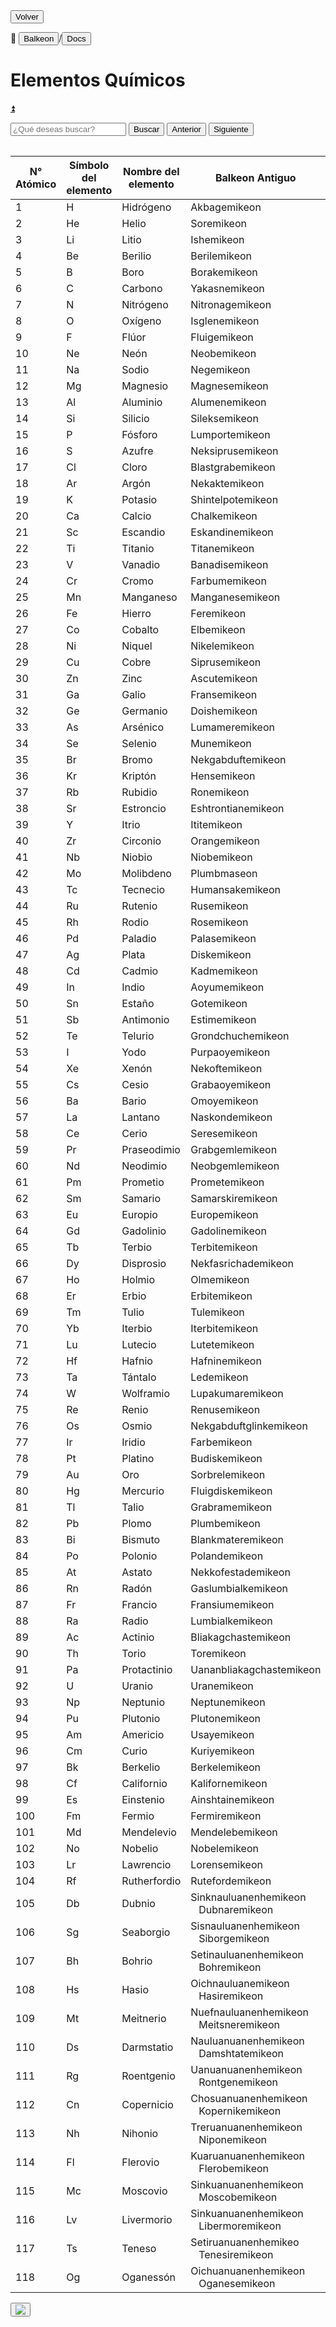 <button class="button-82-pushable" role="button" onclick="history.back()">
  <span class="button-82-shadow"></span>
  <span class="button-82-edge"></span>
  <span class="button-82-front text">
  Volver
 </span> </button>

📂 <button class="button-16" role="button" onclick="location.href='../../index'">Balkeon</button>/<button class="button-16" role="button" onclick="location.href='../index'">Docs</button>

# Elementos Químicos

<a name="top"></a>
<a class="top-link hide" href="#top">⏫️</a> 

<div class="table-wrapper" markdown="block">
<table id="content-table" style="width:100%">

<input type="text" id="search-input" placeholder="¿Qué deseas buscar?"> <button id="search-button" onclick="searchAndHighlightTable()">Buscar</button> <button id="next-button" onclick="previousMatch()">Anterior</button> <button id="previous-button" onclick="nextMatch()">Siguiente</button>

<div class="table-wrapper" markdown="block">
<table id="content-table" style="width:100%"><thead>
  <tr>
    <th>N° Atómico</th>
    <th>Símbolo del elemento</th>
    <th>Nombre del elemento</th>
    <th>Balkeon Antiguo</th>
    <th>Balkeon Moderno</th>
  </tr></thead>
<tbody>
  <tr>
    <td>1</td>
    <td>H</td>
    <td>Hidrógeno</td>
    <td>Akbagemikeon</td>
    <td>Hidrogenemikeon</td>
  </tr>
  <tr>
    <td>2</td>
    <td>He</td>
    <td>Helio</td>
    <td>Soremikeon</td>
    <td>Heliremikeon</td>
  </tr>
  <tr>
    <td>3</td>
    <td>Li</td>
    <td>Litio</td>
    <td>Ishemikeon</td>
    <td>Litiremikeon</td>
  </tr>
  <tr>
    <td>4</td>
    <td>Be</td>
    <td>Berilio</td>
    <td>Berilemikeon</td>
    <td>Berilemikeon</td>
  </tr>
  <tr>
    <td>5</td>
    <td>B</td>
    <td>Boro</td>
    <td>Borakemikeon</td>
    <td>Boremikeon</td>
  </tr>
  <tr>
    <td>6</td>
    <td>C</td>
    <td>Carbono</td>
    <td>Yakasnemikeon</td>
    <td>Karbonemikeon</td>
  </tr>
  <tr>
    <td>7</td>
    <td>N</td>
    <td>Nitrógeno</td>
    <td>Nitronagemikeon</td>
    <td>Nitrogenemikeon</td>
  </tr>
  <tr>
    <td>8</td>
    <td>O</td>
    <td>Oxígeno</td>
    <td>Isglenemikeon</td>
    <td>Oksigenemikeon</td>
  </tr>
  <tr>
    <td>9</td>
    <td>F</td>
    <td>Flúor</td>
    <td>Fluigemikeon</td>
    <td>Fluoremikeon</td>
  </tr>
  <tr>
    <td>10</td>
    <td>Ne</td>
    <td>Neón</td>
    <td>Neobemikeon</td>
    <td>Neonemikeon</td>
  </tr>
  <tr>
    <td>11</td>
    <td>Na</td>
    <td>Sodio</td>
    <td>Negemikeon</td>
    <td>Natriumemikeon</td>
  </tr>
  <tr>
    <td>12</td>
    <td>Mg</td>
    <td>Magnesio</td>
    <td>Magnesemikeon</td>
    <td>Magnesemikeon</td>
  </tr>
  <tr>
    <td>13</td>
    <td>Al</td>
    <td>Aluminio</td>
    <td>Alumenemikeon</td>
    <td>Aluminemikeon</td>
  </tr>
  <tr>
    <td>14</td>
    <td>Si</td>
    <td>Silicio</td>
    <td>Sileksemikeon</td>
    <td>Sileksemikeon</td>
  </tr>
  <tr>
    <td>15</td>
    <td>P</td>
    <td>Fósforo</td>
    <td>Lumportemikeon</td>
    <td>Fosforemikeon</td>
  </tr>
  <tr>
    <td>16</td>
    <td>S</td>
    <td>Azufre</td>
    <td>Neksiprusemikeon</td>
    <td>Sulfuremikeon</td>
  </tr>
  <tr>
    <td>17</td>
    <td>Cl</td>
    <td>Cloro</td>
    <td>Blastgrabemikeon</td>
    <td>Kloremikeon</td>
  </tr>
  <tr>
    <td>18</td>
    <td>Ar</td>
    <td>Argón</td>
    <td>Nekaktemikeon</td>
    <td>Argonemikeon</td>
  </tr>
  <tr>
    <td>19</td>
    <td>K</td>
    <td>Potasio</td>
    <td>Shintelpotemikeon</td>
    <td>Kaliremikeon</td>
  </tr>
  <tr>
    <td>20</td>
    <td>Ca</td>
    <td>Calcio</td>
    <td>Chalkemikeon</td>
    <td>Kalsemikeon</td>
  </tr>
  <tr>
    <td>21</td>
    <td>Sc</td>
    <td>Escandio</td>
    <td>Eskandinemikeon</td>
    <td>Eskandemikeon</td>
  </tr>
  <tr>
    <td>22</td>
    <td>Ti</td>
    <td>Titanio</td>
    <td>Titanemikeon</td>
    <td>Titanemikeon</td>
  </tr>
  <tr>
    <td>23</td>
    <td>V</td>
    <td>Vanadio</td>
    <td>Banadisemikeon</td>
    <td>Banademikeon</td>
  </tr>
  <tr>
    <td>24</td>
    <td>Cr</td>
    <td>Cromo</td>
    <td>Farbumemikeon</td>
    <td>Kromemikeon</td>
  </tr>
  <tr>
    <td>25</td>
    <td>Mn</td>
    <td>Manganeso</td>
    <td>Manganesemikeon</td>
    <td>Manganesemikeon</td>
  </tr>
  <tr>
    <td>26</td>
    <td>Fe</td>
    <td>Hierro</td>
    <td>Feremikeon</td>
    <td>Feremikeon</td>
  </tr>
  <tr>
    <td>27</td>
    <td>Co</td>
    <td>Cobalto</td>
    <td>Elbemikeon</td>
    <td>Kobaltemikeon</td>
  </tr>
  <tr>
    <td>28</td>
    <td>Ni</td>
    <td>Niquel</td>
    <td>Nikelemikeon</td>
    <td>Nikelemikeon</td>
  </tr>
  <tr>
    <td>29</td>
    <td>Cu</td>
    <td>Cobre</td>
    <td>Siprusemikeon</td>
    <td>Kuperemikeon</td>
  </tr>
  <tr>
    <td>30</td>
    <td>Zn</td>
    <td>Zinc</td>
    <td>Ascutemikeon</td>
    <td>Sinkemikeon</td>
  </tr>
  <tr>
    <td>31</td>
    <td>Ga</td>
    <td>Galio</td>
    <td>Fransemikeon</td>
    <td>Galiremikeon</td>
  </tr>
  <tr>
    <td>32</td>
    <td>Ge</td>
    <td>Germanio</td>
    <td>Doishemikeon</td>
    <td>Germanemikeon</td>
  </tr>
  <tr>
    <td>33</td>
    <td>As</td>
    <td>Arsénico</td>
    <td>Lumameremikeon</td>
    <td>Arsenikemikeon</td>
  </tr>
  <tr>
    <td>34</td>
    <td>Se</td>
    <td>Selenio</td>
    <td>Munemikeon</td>
    <td>Selenemikeon</td>
  </tr>
  <tr>
    <td>35</td>
    <td>Br</td>
    <td>Bromo</td>
    <td>Nekgabduftemikeon</td>
    <td>Bromosemikeon</td>
  </tr>
  <tr>
    <td>36</td>
    <td>Kr</td>
    <td>Kriptón</td>
    <td>Hensemikeon</td>
    <td>Kriptonemikeon</td>
  </tr>
  <tr>
    <td>37</td>
    <td>Rb</td>
    <td>Rubidio</td>
    <td>Ronemikeon</td>
    <td>Rubidemikeon</td>
  </tr>
  <tr>
    <td>38</td>
    <td>Sr</td>
    <td>Estroncio</td>
    <td>Eshtrontianemikeon</td>
    <td>Estrontianemikeon</td>
  </tr>
  <tr>
    <td>39</td>
    <td>Y</td>
    <td>Itrio</td>
    <td>Ititemikeon</td>
    <td>Ititemikeon</td>
  </tr>
  <tr>
    <td>40</td>
    <td>Zr</td>
    <td>Circonio</td>
    <td>Orangemikeon</td>
    <td>Sirkonemikeon</td>
  </tr>
  <tr>
    <td>41</td>
    <td>Nb</td>
    <td>Niobio</td>
    <td>Niobemikeon</td>
    <td>Niobemikeon</td>
  </tr>
  <tr>
    <td>42</td>
    <td>Mo</td>
    <td>Molibdeno</td>
    <td>Plumbmaseon</td>
    <td>Molidenemikeon</td>
  </tr>
  <tr>
    <td>43</td>
    <td>Tc</td>
    <td>Tecnecio</td>
    <td>Humansakemikeon</td>
    <td>Teknetosemikeon</td>
  </tr>
  <tr>
    <td>44</td>
    <td>Ru</td>
    <td>Rutenio</td>
    <td>Rusemikeon</td>
    <td>Rutenemikeon</td>
  </tr>
  <tr>
    <td>45</td>
    <td>Rh</td>
    <td>Rodio</td>
    <td>Rosemikeon</td>
    <td>Rodonemikeon</td>
  </tr>
  <tr>
    <td>46</td>
    <td>Pd</td>
    <td>Paladio</td>
    <td>Palasemikeon</td>
    <td>Palasemikeon</td>
  </tr>
  <tr>
    <td>47</td>
    <td>Ag</td>
    <td>Plata</td>
    <td>Diskemikeon</td>
    <td>Argusemikeon</td>
  </tr>
  <tr>
    <td>48</td>
    <td>Cd</td>
    <td>Cadmio</td>
    <td>Kadmemikeon</td>
    <td>Kadmemikeon</td>
  </tr>
  <tr>
    <td>49</td>
    <td>In</td>
    <td>Indio</td>
    <td>Aoyumemikeon</td>
    <td>Indiremikeon</td>
  </tr>
  <tr>
    <td>50</td>
    <td>Sn</td>
    <td>Estaño</td>
    <td>Gotemikeon</td>
    <td>Estagnemikeon</td>
  </tr>
  <tr>
    <td>51</td>
    <td>Sb</td>
    <td>Antimonio</td>
    <td>Estimemikeon</td>
    <td>Estimemikeon</td>
  </tr>
  <tr>
    <td>52</td>
    <td>Te</td>
    <td>Telurio</td>
    <td>Grondchuchemikeon</td>
    <td>Teluremikeon</td>
  </tr>
  <tr>
    <td>53</td>
    <td>I</td>
    <td>Yodo</td>
    <td>Purpaoyemikeon</td>
    <td>Iodesemikeon</td>
  </tr>
  <tr>
    <td>54</td>
    <td>Xe</td>
    <td>Xenón</td>
    <td>Nekoftemikeon</td>
    <td>Senosemikeon</td>
  </tr>
  <tr>
    <td>55</td>
    <td>Cs</td>
    <td>Cesio</td>
    <td>Grabaoyemikeon</td>
    <td>Kesimemikeon</td>
  </tr>
  <tr>
    <td>56</td>
    <td>Ba</td>
    <td>Bario</td>
    <td>Omoyemikeon</td>
    <td>Barisemikeon</td>
  </tr>
  <tr>
    <td>57</td>
    <td>La</td>
    <td>Lantano</td>
    <td>Naskondemikeon</td>
    <td>Lantanemikeon</td>
  </tr>
  <tr>
    <td>58</td>
    <td>Ce</td>
    <td>Cerio</td>
    <td>Seresemikeon</td>
    <td>Seresemikeon</td>
  </tr>
  <tr>
    <td>59</td>
    <td>Pr</td>
    <td>Praseodimio</td>
    <td>Grabgemlemikeon</td>
    <td>Prasiodemikeon</td>
  </tr>
  <tr>
    <td>60</td>
    <td>Nd</td>
    <td>Neodimio</td>
    <td>Neobgemlemikeon</td>
    <td>Neodemikeon</td>
  </tr>
  <tr>
    <td>61</td>
    <td>Pm</td>
    <td>Prometio</td>
    <td>Prometemikeon</td>
    <td>Prometemikeon</td>
  </tr>
  <tr>
    <td>62</td>
    <td>Sm</td>
    <td>Samario</td>
    <td>Samarskiremikeon</td>
    <td>Samaremikeon</td>
  </tr>
  <tr>
    <td>63</td>
    <td>Eu</td>
    <td>Europio</td>
    <td>Europemikeon</td>
    <td>Europemikeon</td>
  </tr>
  <tr>
    <td>64</td>
    <td>Gd</td>
    <td>Gadolinio</td>
    <td>Gadolinemikeon</td>
    <td>Gadolinemikeon</td>
  </tr>
  <tr>
    <td>65</td>
    <td>Tb</td>
    <td>Terbio</td>
    <td>Terbitemikeon</td>
    <td>Terbitemikeon</td>
  </tr>
  <tr>
    <td>66</td>
    <td>Dy</td>
    <td>Disprosio</td>
    <td>Nekfasrichademikeon</td>
    <td>Disprosemikeon</td>
  </tr>
  <tr>
    <td>67</td>
    <td>Ho</td>
    <td>Holmio</td>
    <td>Olmemikeon</td>
    <td>Olmemikeon</td>
  </tr>
  <tr>
    <td>68</td>
    <td>Er</td>
    <td>Erbio</td>
    <td>Erbitemikeon</td>
    <td>Erbitemikeon</td>
  </tr>
  <tr>
    <td>69</td>
    <td>Tm</td>
    <td>Tulio</td>
    <td>Tulemikeon</td>
    <td>Tulemikeon</td>
  </tr>
  <tr>
    <td>70</td>
    <td>Yb</td>
    <td>Iterbio</td>
    <td>Iterbitemikeon</td>
    <td>Iterbitemikeon</td>
  </tr>
  <tr>
    <td>71</td>
    <td>Lu</td>
    <td>Lutecio</td>
    <td>Lutetemikeon</td>
    <td>Lutetemikeon</td>
  </tr>
  <tr>
    <td>72</td>
    <td>Hf</td>
    <td>Hafnio</td>
    <td>Hafninemikeon</td>
    <td>Hafninemikeon</td>
  </tr>
  <tr>
    <td>73</td>
    <td>Ta</td>
    <td>Tántalo</td>
    <td>Ledemikeon</td>
    <td>Tantalemikeon</td>
  </tr>
  <tr>
    <td>74</td>
    <td>W</td>
    <td>Wolframio</td>
    <td>Lupakumaremikeon</td>
    <td>Bolframemikeon</td>
  </tr>
  <tr>
    <td>75</td>
    <td>Re</td>
    <td>Renio</td>
    <td>Renusemikeon</td>
    <td>Renusemikeon</td>
  </tr>
  <tr>
    <td>76</td>
    <td>Os</td>
    <td>Osmio</td>
    <td>Nekgabduftglinkemikeon</td>
    <td>Osmeremikeon</td>
  </tr>
  <tr>
    <td>77</td>
    <td>Ir</td>
    <td>Iridio</td>
    <td>Farbemikeon</td>
    <td>Iridemikeon</td>
  </tr>
  <tr>
    <td>78</td>
    <td>Pt</td>
    <td>Platino</td>
    <td>Budiskemikeon</td>
    <td>Platinemikeon</td>
  </tr>
  <tr>
    <td>79</td>
    <td>Au</td>
    <td>Oro</td>
    <td>Sorbrelemikeon</td>
    <td>Auremikeon</td>
  </tr>
  <tr>
    <td>80</td>
    <td>Hg</td>
    <td>Mercurio</td>
    <td>Fluigdiskemikeon</td>
    <td>Merksemikeon</td>
  </tr>
  <tr>
    <td>81</td>
    <td>Tl</td>
    <td>Talio</td>
    <td>Grabramemikeon</td>
    <td>Talimemikeon</td>
  </tr>
  <tr>
    <td>82</td>
    <td>Pb</td>
    <td>Plomo</td>
    <td>Plumbemikeon</td>
    <td>Plumbemikeon</td>
  </tr>
  <tr>
    <td>83</td>
    <td>Bi</td>
    <td>Bismuto</td>
    <td>Blankmateremikeon</td>
    <td>Bismutemikeon</td>
  </tr>
  <tr>
    <td>84</td>
    <td>Po</td>
    <td>Polonio</td>
    <td>Polandemikeon</td>
    <td>Polandemikeon</td>
  </tr>
  <tr>
    <td>85</td>
    <td>At</td>
    <td>Astato</td>
    <td>Nekkofestademikeon</td>
    <td>Astatemikeon</td>
  </tr>
  <tr>
    <td>86</td>
    <td>Rn</td>
    <td>Radón</td>
    <td>Gaslumbialkemikeon </td>
    <td>Radonemikeon</td>
  </tr>
  <tr>
    <td>87</td>
    <td>Fr</td>
    <td>Francio</td>
    <td>Fransiumemikeon</td>
    <td>Fransemikeon</td>
  </tr>
  <tr>
    <td>88</td>
    <td>Ra</td>
    <td>Radio</td>
    <td>Lumbialkemikeon </td>
    <td>Rayemikeon</td>
  </tr>
  <tr>
    <td>89</td>
    <td>Ac</td>
    <td>Actinio</td>
    <td>Bliakagchastemikeon</td>
    <td>Aktinemikeon</td>
  </tr>
  <tr>
    <td>90</td>
    <td>Th</td>
    <td>Torio</td>
    <td>Toremikeon</td>
    <td>Toremikeon</td>
  </tr>
  <tr>
    <td>91</td>
    <td>Pa</td>
    <td>Protactinio</td>
    <td>Uananbliakagchastemikeon</td>
    <td>Protaktinemikeon</td>
  </tr>
  <tr>
    <td>92</td>
    <td>U</td>
    <td>Uranio</td>
    <td>Uranemikeon</td>
    <td>Uranemikeon</td>
  </tr>
  <tr>
    <td>93</td>
    <td>Np</td>
    <td>Neptunio</td>
    <td>Neptunemikeon</td>
    <td>Neptunemikeon</td>
  </tr>
  <tr>
    <td>94</td>
    <td>Pu</td>
    <td>Plutonio</td>
    <td>Plutonemikeon</td>
    <td>Plutonemikeon</td>
  </tr>
  <tr>
    <td>95</td>
    <td>Am</td>
    <td>Americio</td>
    <td>Usayemikeon</td>
    <td>Usayemikeon</td>
  </tr>
  <tr>
    <td>96</td>
    <td>Cm</td>
    <td>Curio</td>
    <td>Kuriyemikeon</td>
    <td>Kuriyemikeon</td>
  </tr>
  <tr>
    <td>97</td>
    <td>Bk</td>
    <td>Berkelio</td>
    <td>Berkelemikeon</td>
    <td>Berkelemikeon</td>
  </tr>
  <tr>
    <td>98</td>
    <td>Cf</td>
    <td>Californio</td>
    <td>Kalifornemikeon</td>
    <td>Kalifornemikeon</td>
  </tr>
  <tr>
    <td>99</td>
    <td>Es</td>
    <td>Einstenio</td>
    <td>Ainshtainemikeon</td>
    <td>Ainshtainemikeon</td>
  </tr>
  <tr>
    <td>100</td>
    <td>Fm</td>
    <td>Fermio</td>
    <td>Fermiremikeon</td>
    <td>Fermiremikeon</td>
  </tr>
  <tr>
    <td>101</td>
    <td>Md</td>
    <td>Mendelevio</td>
    <td>Mendelebemikeon</td>
    <td>Mendelebemikeon</td>
  </tr>
  <tr>
    <td>102</td>
    <td>No</td>
    <td>Nobelio</td>
    <td>Nobelemikeon</td>
    <td>Nobelemikeon</td>
  </tr>
  <tr>
    <td>103</td>
    <td>Lr</td>
    <td>Lawrencio</td>
    <td>Lorensemikeon</td>
    <td>Lorensemikeon</td>
  </tr>
  <tr>
    <td>104</td>
    <td>Rf</td>
    <td>Rutherfordio</td>
    <td>Rutefordemikeon </td>
    <td>Rutefordemikeon </td>
  </tr>
  <tr>
    <td>105</td>
    <td>Db</td>
    <td>Dubnio</td>
    <td>Sinknauluanenhemikeon<br>&nbsp;&nbsp;&nbsp;Dubnaremikeon</td>
    <td>Dubnaremikeon</td>
  </tr>
  <tr>
    <td>106</td>
    <td>Sg</td>
    <td>Seaborgio</td>
    <td>Sisnauluanenhemikeon<br>&nbsp;&nbsp;&nbsp;Siborgemikeon</td>
    <td>Siborgemikeon</td>
  </tr>
  <tr>
    <td>107</td>
    <td>Bh</td>
    <td>Bohrio</td>
    <td>Setinauluanenhemikeon<br>&nbsp;&nbsp;&nbsp;Bohremikeon</td>
    <td>Bohremikeon</td>
  </tr>
  <tr>
    <td>108</td>
    <td>Hs</td>
    <td>Hasio</td>
    <td>Oichnauluanemikeon<br>&nbsp;&nbsp;&nbsp;Hasiremikeon</td>
    <td>Hasiremikeon</td>
  </tr>
  <tr>
    <td>109</td>
    <td>Mt</td>
    <td>Meitnerio</td>
    <td>Nuefnauluanenhemikeon<br>&nbsp;&nbsp;&nbsp;Meitsneremikeon</td>
    <td>&nbsp;&nbsp;&nbsp;Meitsneremikeon</td>
  </tr>
  <tr>
    <td>110</td>
    <td>Ds</td>
    <td>Darmstatio</td>
    <td>Nauluanuanenhemikeon<br>&nbsp;&nbsp;&nbsp;Damshtatemikeon</td>
    <td>Damshtatemikeon</td>
  </tr>
  <tr>
    <td>111</td>
    <td>Rg</td>
    <td>Roentgenio</td>
    <td>Uanuanuanenhemikeon<br>&nbsp;&nbsp;&nbsp;Rontgenemikeon</td>
    <td>Rontgenemikeon</td>
  </tr>
  <tr>
    <td>112</td>
    <td>Cn</td>
    <td>Copernicio</td>
    <td>Chosuanuanenhemikeon<br>&nbsp;&nbsp;&nbsp;Kopernikemikeon</td>
    <td>Kopernikemikeon</td>
  </tr>
  <tr>
    <td>113</td>
    <td>Nh</td>
    <td>Nihonio</td>
    <td>Treruanuanenhemikeon<br>&nbsp;&nbsp;&nbsp;Niponemikeon</td>
    <td>Niponemikeon</td>
  </tr>
  <tr>
    <td>114</td>
    <td>Fl</td>
    <td>Flerovio</td>
    <td>Kuaruanuanenhemikeon<br>&nbsp;&nbsp;&nbsp;Flerobemikeon</td>
    <td>Flerobemikeon</td>
  </tr>
  <tr>
    <td>115</td>
    <td>Mc</td>
    <td>Moscovio</td>
    <td>Sinkuanuanenhemikeon<br>&nbsp;&nbsp;&nbsp;Moscobemikeon</td>
    <td>Moscobemikeon</td>
  </tr>
  <tr>
    <td>116</td>
    <td>Lv</td>
    <td>Livermorio</td>
    <td>Sinkuanuanenhemikeon<br>&nbsp;&nbsp;&nbsp;Libermoremikeon</td>
    <td>Libermoremikeon</td>
  </tr>
  <tr>
    <td>117</td>
    <td>Ts</td>
    <td>Teneso</td>
    <td>Setiruanuanenhemikeo <br>&nbsp;&nbsp;&nbsp;Tenesiremikeon</td>
    <td>Tenesiremikeon</td>
  </tr>
  <tr>
    <td>118</td>
    <td>Og</td>
    <td>Oganessón</td>
    <td>Oichuanuanenhemikeon<br>&nbsp;&nbsp;&nbsp;Oganesemikeon</td>
    <td>Oganesemikeon</td>
  </tr>
</tbody></table>
</div>


<button class="button-17" role="button" onclick="langRedirect('es')"><img src="https://img.icons8.com/?size=35&id=95094&format=png&color=000000"/></button> 

